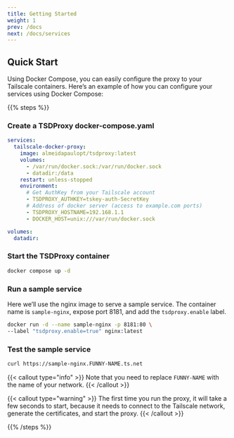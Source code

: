 ```yaml
---
title: Getting Started
weight: 1
prev: /docs
next: /docs/services
---
```


## Quick Start

Using Docker Compose, you can easily configure the proxy to your Tailscale containers. Here’s an example of how you can configure your services using Docker Compose:

{{% steps %}}

### Create a TSDProxy docker-compose.yaml

```yaml docker-compose.yml
services:
  tailscale-docker-proxy:
    image: almeidapaulopt/tsdproxy:latest
    volumes:
      - /var/run/docker.sock:/var/run/docker.sock
      - datadir:/data
    restart: unless-stopped
    environment:
      # Get AuthKey from your Tailscale account
      - TSDPROXY_AUTHKEY=tskey-auth-SecretKey 
      # Address of docker server (access to example.com ports)
      - TSDPROXY_HOSTNAME=192.168.1.1 
      - DOCKER_HOST=unix:///var/run/docker.sock 

volumes:
  datadir:
```

### Start the TSDProxy container

```bash
docker compose up -d
```

### Run a sample service

Here we’ll use the nginx image to serve a sample service.
The container name is `sample-nginx`, expose port 8181, and add the `tsdproxy.enable` label.

```bash
docker run -d --name sample-nginx -p 8181:80 \
--label "tsdproxy.enable=true" nginx:latest
```

### Test the sample service

```bash
curl https://sample-nginx.FUNNY-NAME.ts.net
```

{{< callout type="info" >}}
Note that you need to replace `FUNNY-NAME` with the name of your network.
{{< /callout >}}

{{< callout type="warning" >}}
The first time you run the proxy, it will take a few seconds to start, because it
needs to connect to the Tailscale network, generate the certificates, and start the proxy.
{{< /callout >}}

{{% /steps %}}
